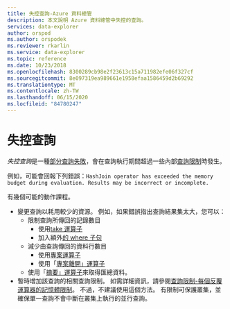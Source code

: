 ```yaml
---
title: 失控查詢-Azure 資料總管
description: 本文說明 Azure 資料總管中失控的查詢。
services: data-explorer
author: orspod
ms.author: orspodek
ms.reviewer: rkarlin
ms.service: data-explorer
ms.topic: reference
ms.date: 10/23/2018
ms.openlocfilehash: 8300289cb98e2f23613c15a711982efe06f327cf
ms.sourcegitcommit: 8e097319ea989661e1958efaa1586459d2b69292
ms.translationtype: MT
ms.contentlocale: zh-TW
ms.lasthandoff: 06/15/2020
ms.locfileid: "84780247"
---
```

# <a name="runaway-queries"></a>失控查詢

*失控查詢*是一種[部分查詢失敗](partialqueryfailures.md)，會在查詢執行期間超過一些內部[查詢限制](querylimits.md)時發生。 

例如，可能會回報下列錯誤：`HashJoin operator has exceeded the memory budget during evaluation. Results may be incorrect or incomplete.`

有幾個可能的動作課程。
* 變更查詢以耗用較少的資源。 例如，如果錯誤指出查詢結果集太大，您可以：
  * 限制查詢所傳回的記錄數目
     * 使用[take 運算子](../query/takeoperator.md)
     * 加入額外[的 where 子句](../query/whereoperator.md)
  * 減少由查詢傳回的資料行數目 
     * 使用[專案運算子](../query/projectoperator.md)
     * 使用「[專案離開」運算子](../query/projectawayoperator.md)
  * 使用「[摘要」運算子](../query/summarizeoperator.md)來取得匯總資料。
* 暫時增加該查詢的相關查詢限制。 如需詳細資訊，請參閱[查詢限制-每個反覆運算器的記憶體限制](querylimits.md)。 不過，不建議使用這個方法。 有限制可保護叢集，並確保單一查詢不會中斷在叢集上執行的並行查詢。
